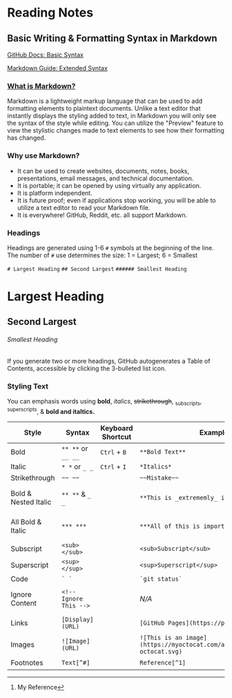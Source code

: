 # Reading Notes

## Basic Writing & Formatting Syntax in Markdown

[GitHub Docs: Basic Syntax](https://docs.github.com/en/get-started/writing-on-github/getting-started-with-writing-and-formatting-on-github/basic-writing-and-formatting-syntax)

[Markdown Guide: Extended Syntax](https://www.markdownguide.org/extended-syntax/#:~:text=for%20more%20information.-,Tables,either%20end%20of%20the%20row.)

### [What is Markdown?](https://www.markdownguide.org/getting-started/)

Markdown is a lightweight markup language that can be used to add formatting elements to plaintext documents. Unlike a text editor that instantly displays the styling added to text, in Markdown you will only see the syntax of the style while editing. You can utilize the "Preview" feature to view the stylistic changes made to text elements to see how their formatting has changed.

### Why use Markdown?

- It can be used to create websites, documents, notes, books, presentations, email messages, and technical documentation.
- It is portable; it can be opened by using virtually any application.
- It is platform independent.
- It is future proof; even if applications stop working, you will be able to utilize a text editor to read your Markdown file.
- It is everywhere! GitHub, Reddit, etc. all support Markdown.


### Headings

Headings are generated using 1-6 `#` symbols at the beginning of the line.
The number of `#` use determines the size: 1 = Largest; 6 = Smallest

`# Largest Heading`
`## Second Largest`
`###### Smallest Heading`

# Largest Heading
## Second Largest
###### Smallest Heading

If you generate two or more headings, GitHub autogenerates a Table of Contents, accessible by clicking the 3-bulleted list icon.

### Styling Text

You can emphasis words using **bold**, *italics*, ~~strikethrough~~, <sub>subscripts</sub>, <sup>superscripts</sup>, & **bold __and__ italtics.**

| Style | Syntax | Keyboard Shortcut | Example | Output |
| ---   | ---    | ---               | ---     | ---    |
| Bold  | `** **` or `__ __` | `Ctrl` + `B` | `**Bold Text**` | **Bold Text** |
| Italic | `* *` or `_ _` | `Ctrl` + `I` | `*Italics*` | *Italics* |
|Strikethrough | `~~ ~~` | | `~~Mistake~~` | ~~Mistake~~ |
| Bold & Nested Italic | `** **` & `_ _` | | `**This is _extrememly_ important**` | **This is _extremely_ important** |
| All Bold & Italic | `*** ***` | | `***All of this is important***` | ***All of this is important*** |
| Subscript | `<sub> </sub>` | | `<sub>Subscript</sub>` | <sub>Subscript</sub> |
| Superscript | `<sup> </sup>` | | `<sup>Superscript</sup>` | <sup>Superscript</sup> |
| Code | `` ` ` `` | | `` `git status` `` | `git status` |
| Ignore Content | `<!-- Ignore This -->` | | *N/A* | Content will not display |
| Links | ` [Display](URL) ` | | `[GitHub Pages](https://pages.github.com/)` | [GitHub Pages](https://pages.github.com/) |
| Images | `![Image](URL)` | | `![This is an image](https://myoctocat.com/assets/images/base-octocat.svg)` | ![This is an image](https://myoctocat.com/assets/images/base-octocat.svg) |
| Footnotes | `Text[^#]` | | `Reference[^1]` | Reference[^1] |

[^1]: My Reference